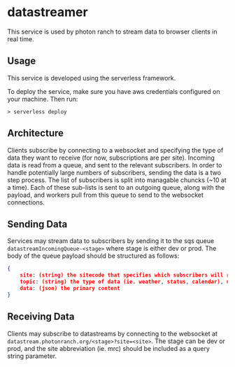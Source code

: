 # datastreamer

This service is used by photon ranch to stream data to browser clients in real time. 


## Usage

This service is developed using the serverless framework. 

To deploy the service, make sure you have aws credentials configured on your machine. Then run:

`> serverless deploy`

## Architecture

Clients subscribe by connecting to a websocket and specifying the type of data they want to receive (for now, subscriptions are per site). 
Incoming data is read from a queue, and sent to the relevant subscribers.
In order to handle potentially large numbers of subscribers, sending the data is a two step process. 
The list of subscribers is split into managable chuncks (~10 at a time). Each of these sub-lists is sent to an outgoing queue, 
along with the payload, and workers pull from this queue to send to the websocket connections. 

## Sending Data

Services may stream data to subscribers by sending it to the sqs queue `datastreamIncomingQueue-<stage>` where stage is either dev or prod.
The body of the queue payload should be structured as follows: 

```json
{
    site: (string) the sitecode that specifies which subscribers will recieve this message,
    topic: (string) the type of data (ie. weather, status, calendar), used by the recieving clients,
    data: (json) the primary content
}
```

## Receiving Data

Clients may subscribe to datastreams by connecting to the websocket at `datastream.photonranch.org/<stage>?site=<site>`.
The stage can be dev or prod, and the site abbreviation (ie. mrc) should be included as a query string parameter.
